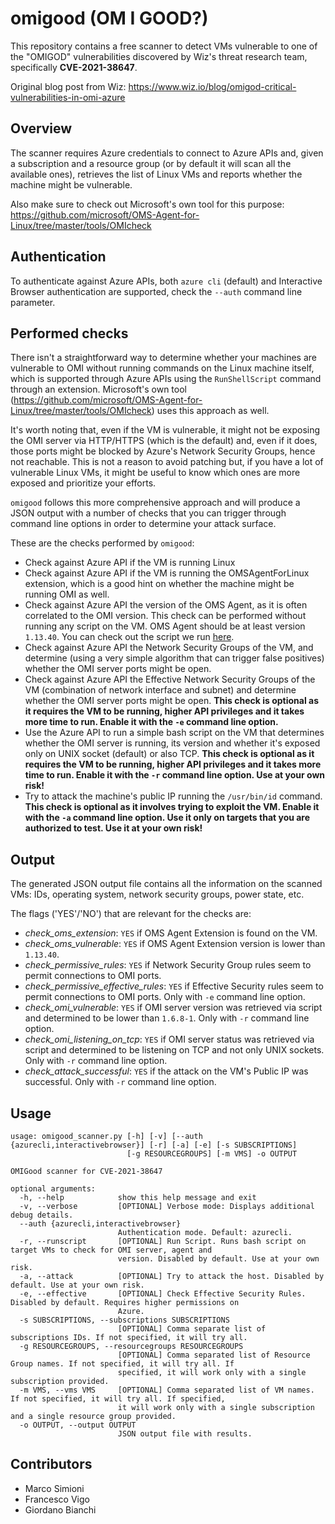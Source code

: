 # omigood (OM I GOOD?)

This repository contains a free scanner to detect VMs vulnerable to one of the "OMIGOD" vulnerabilities discovered by Wiz's threat research team, specifically **CVE-2021-38647**.

Original blog post from Wiz: https://www.wiz.io/blog/omigod-critical-vulnerabilities-in-omi-azure


## Overview

The scanner requires Azure credentials to connect to Azure APIs and, given a subscription and a resource group (or by default it will scan all the available ones), retrieves the list of Linux VMs and reports whether the machine might be vulnerable.

Also make sure to check out Microsoft's own tool for this purpose: https://github.com/microsoft/OMS-Agent-for-Linux/tree/master/tools/OMIcheck

## Authentication

To authenticate against Azure APIs, both `azure cli` (default) and Interactive Browser authentication are supported, check the `--auth` command line parameter.

## Performed checks

There isn't a straightforward way to determine whether your machines are vulnerable to OMI without running commands on the Linux machine itself, which is supported through Azure APIs using the `RunShellScript` command through an extension. Microsoft's own tool (https://github.com/microsoft/OMS-Agent-for-Linux/tree/master/tools/OMIcheck) uses this approach as well.

It's worth noting that, even if the VM is vulnerable, it might not be exposing the OMI server via HTTP/HTTPS (which is the default) and, even if it does, those ports might be blocked by Azure's Network Security Groups, hence not reachable. This is not a reason to avoid patching but, if you have a lot of vulnerable Linux VMs, it might be useful to know which ones are more exposed and prioritize your efforts.

`omigood` follows this more comprehensive approach and will produce a JSON output with a number of checks that you can trigger through command line options in order to determine your attack surface.

These are the checks performed by `omigood`:
 - Check against Azure API if the VM is running Linux
 - Check against Azure API if the VM is running the OMSAgentForLinux extension, which is a good hint on whether the machine might be running OMI as well.
 - Check against Azure API the version of the OMS Agent, as it is often correlated to the OMI version. This check can be performed without running any script on the VM. OMS Agent should be at least version `1.13.40`. You can check out the script we run [here](https://github.com/marcosimioni/omigood/blob/8bc4e9c5a6e51cd456bde60508c37566c515f5b5/omigood_scanner.py#L33).
 - Check against Azure API the Network Security Groups of the VM, and determine (using a very simple algorithm that can trigger false positives) whether the OMI server ports might be open.
 - Check against Azure API the Effective Network Security Groups of the VM (combination of network interface and subnet) and determine whether the OMI server ports might be open. **This check is optional as it requires the VM to be running, higher API privileges and it takes more time to run. Enable it with the `-e` command line option.**
 - Use the Azure API to run a simple bash script on the VM that determines whether the OMI server is running, its version and whether it's exposed only on UNIX socket (default) or also TCP. **This check is optional as it requires the VM to be running, higher API privileges and it takes more time to run. Enable it with the `-r` command line option. Use at your own risk!**
 - Try to attack the machine's public IP running the `/usr/bin/id` command. **This check is optional as it involves trying to exploit the VM. Enable it with the `-a` command line option. Use it only on targets that you are authorized to test. Use it at your own risk!**

## Output

The generated JSON output file contains all the information on the scanned VMs: IDs, operating system, network security groups, power state, etc.

The flags ('YES'/'NO') that are relevant for the checks are:
  - *check_oms_extension*: `YES` if OMS Agent Extension is found on the VM.
  - *check_oms_vulnerable*: `YES` if OMS Agent Extension version is lower than `1.13.40`. 
  - *check_permissive_rules*: `YES` if Network Security Group rules seem to permit connections to OMI ports.
  - *check_permissive_effective_rules*: `YES` if Effective Security rules seem to permit connections to OMI ports. Only with `-e` command line option.
  - *check_omi_vulnerable*: `YES` if OMI server version was retrieved via script and determined to be lower than `1.6.8-1`. Only with `-r` command line option.
  - *check_omi_listening_on_tcp*: `YES` if OMI server status was retrieved via script and determined to be listening on TCP and not only UNIX sockets. Only with `-r` command line option.
  - *check_attack_successful*: `YES` if the attack on the VM's Public IP was successful. Only with `-r` command line option.

## Usage

```
usage: omigood_scanner.py [-h] [-v] [--auth {azurecli,interactivebrowser}] [-r] [-a] [-e] [-s SUBSCRIPTIONS]
                          [-g RESOURCEGROUPS] [-m VMS] -o OUTPUT

OMIGood scanner for CVE-2021-38647

optional arguments:
  -h, --help            show this help message and exit
  -v, --verbose         [OPTIONAL] Verbose mode: Displays additional debug details.
  --auth {azurecli,interactivebrowser}
                        Authentication mode. Default: azurecli.
  -r, --runscript       [OPTIONAL] Run Script. Runs bash script on target VMs to check for OMI server, agent and
                        version. Disabled by default. Use at your own risk.
  -a, --attack          [OPTIONAL] Try to attack the host. Disabled by default. Use at your own risk.
  -e, --effective       [OPTIONAL] Check Effective Security Rules. Disabled by default. Requires higher permissions on
                        Azure.
  -s SUBSCRIPTIONS, --subscriptions SUBSCRIPTIONS
                        [OPTIONAL] Comma separate list of subscriptions IDs. If not specified, it will try all.
  -g RESOURCEGROUPS, --resourcegroups RESOURCEGROUPS
                        [OPTIONAL] Comma separated list of Resource Group names. If not specified, it will try all. If
                        specified, it will work only with a single subscription provided.
  -m VMS, --vms VMS     [OPTIONAL] Comma separated list of VM names. If not specified, it will try all. If specified,
                        it will work only with a single subscription and a single resource group provided.
  -o OUTPUT, --output OUTPUT
                        JSON output file with results.
```

## Contributors

- Marco Simioni
- Francesco Vigo
- Giordano Bianchi
